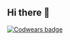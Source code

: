 ## Hi there 👋
[![Codwears badge](https://www.codewars.com/users/danielMoore/badges/large)](https://www.codewars.com/users/danielMoore)
<!--
**DanielMoore98/DanielMoore98** is a ✨ _special_ ✨ repository because its `README.md` (this file) appears on your GitHub profile.

Here are some ideas to get you started:

- 🔭 I’m currently working on ...
- 🌱 I’m currently learning ...
- 👯 I’m looking to collaborate on ...
- 🤔 I’m looking for help with ...
- 💬 Ask me about ...
- 📫 How to reach me: ...
- 😄 Pronouns: ...
- ⚡ Fun fact: ...
-->
